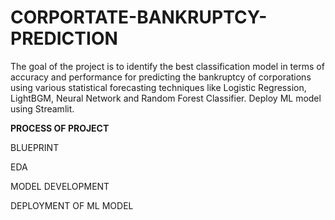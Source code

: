 # CORPORTATE-BANKRUPTCY-PREDICTION
The goal of the project is to identify the best classification model in terms of accuracy and performance for predicting the bankruptcy of corporations using various statistical forecasting techniques like Logistic Regression, LightBGM, Neural Network and Random Forest Classifier. Deploy ML model using Streamlit.

**PROCESS OF PROJECT**
                                                                                                                                                                   
BLUEPRINT                                                                                                                                                             

EDA

MODEL DEVELOPMENT

DEPLOYMENT OF ML MODEL
